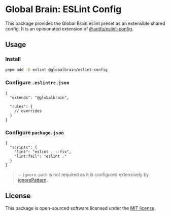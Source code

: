 # Global Brain: ESLint Config

This package provides the Global Brain eslint preset as an extensible shared config. It is an opinionated extension of [@antfu/eslint-config](https://github.com/antfu/eslint-config).

## Usage

### Install

```bash
pnpm add -D eslint @globalbrain/eslint-config
```

### Configure `.eslintrc.json`

```json5
{
  "extends": "@globalbrain",

  "rules": {
    // overrides
  }
}
```

### Configure `package.json`

```json5
{
  "scripts": {
    "lint": "eslint . --fix",
    "lint:fail": "eslint ."
  }
}
```

> `--ignore-path` is not required as it is configured extensively by [ignorePattern](https://github.com/antfu/eslint-config/blob/main/packages/basic/index.js#L16).

## License

This package is open-sourced software licensed under the [MIT license](LICENSE.md).
